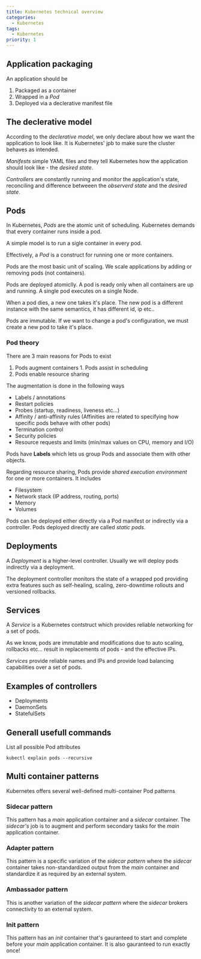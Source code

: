 ```yaml
---
title: Kubernetes technical overview 
categories:
  - Kubernetes
tags:
  - Kubernetes
priority: 1
---
```


## Application packaging

An application should be

1. Packaged as a container
1. Wrapped in a _Pod_
1. Deployed via a declerative manifest file

## The declerative model 

According to the _declerative model_, we only declare about how we want the application to look like. It is Kubernetes' jpb to make sure the cluster behaves as intended.

_Manifests_ simple YAML files and they tell Kubernetes how the application should look like - the _desired state_.

_Controllers_ are constantly running and monitor the application's state, reconciling and difference betweeen the _observerd state_ and the _desired state_.

## Pods

In Kubernetes, _Pods_ are the atomic unit of scheduling. Kubernetes demands that every container runs inside a pod.

A simple model is to run a sigle container in every pod. 

Effectively, a _Pod_ is a construct for running one or more containers.

Pods are the most basic unit of scaling. We scale applications by adding or removing pods (not containers).

Pods are deployed atomiclly. A pod is ready only when all containers are up and running. A single pod executes on a single Node.

When a pod dies, a new one takes it's place. The new pod is a different instance with the same semantics, it has different id, ip etc..

Pods are immutable. If we want to change a pod's configuration, we must create a new pod to take it's place.

### Pod theory

There are 3 main reasons for Pods to exist

1. Pods augment containers 1. Pods assist in scheduling
1. Pods enable resource sharing

The augmentation is done in the following ways

- Labels / annotations
- Restart policies
- Probes (startup, readiness, liveness etc...)
- Affinity / anti-affinity rules (Affinities are related to specifying how specific pods behave with other pods)
- Termination control
- Security policies
- Resource requests and limits (min/max values on CPU, memory and I/O)

Pods have __Labels__ which lets us group Pods and associate them with other objects. 

Regarding resource sharing, Pods provide _shared execution environment_ for one or more containers. It includes

- Filesystem
- Network stack (IP address, routing, ports)
- Memory
- Volumes

Pods can be deployed either directly via a Pod manifest or indirectly via a controller. Pods deployed directly are called _static pods_.

## Deployments

A _Deployment_ is a higher-level controller. Usually we will deploy pods indirectly via a deployment.

The deployment controller monitors the state of a wrapped pod providing extra features such as self-healing, scaling, zero-downtime rollouts and versioned rollbacks.

## Services

A _Service_ is a Kubernetes contstruct which provides reliable networking for a set of pods.

As we know, pods are immutable and modifications due to auto scaling, rollbacks etc... result in replacements of pods - and the effective IPs.

_Services_ provide reliable names and IPs and provide load balancing capabilities over a set of pods.

## Examples of controllers

- Deployments
- DaemonSets
- StatefulSets

## Generall usefull commands

List all possible Pod attributes

    kubectl explain pods --recursive

## Multi container patterns

Kubernetes offers several well-defined multi-container Pod patterns

### Sidecar pattern

This pattern has a _main_ application container and a _sidecar_ container. The _sidecar's_ job is to augment and perform secondary tasks for the _main_ application container.

### Adapter pattern

This pattern is a specific variation of the _sidecar pattern_ where the _sidecar_ container takes non-standardized output from the _main_ container and standardize it as required by an external system.

### Ambassador pattern

This is another variation of the _sidecar pattern_ where the _sidecar_ brokers connectivity to an external system.

### Init pattern

This pattern has an _init_ container that's gauranteed to start and complete before your _main_ application container. It is also gauranteed to run exactly once!
